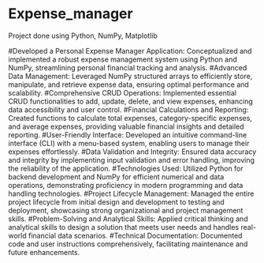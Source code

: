 # Expense_manager
Project done using Python, NumPy, Matplotlib

#Developed a Personal Expense Manager Application: Conceptualized and implemented a robust expense management system using Python and NumPy, streamlining personal financial tracking and analysis.
#Advanced Data Management: Leveraged NumPy structured arrays to efficiently store, manipulate, and retrieve expense data, ensuring optimal performance and scalability.
#Comprehensive CRUD Operations: Implemented essential CRUD functionalities to add, update, delete, and view expenses, enhancing data accessibility and user control.
#Financial Calculations and Reporting: Created functions to calculate total expenses, category-specific expenses, and average expenses, providing valuable financial insights and detailed reporting.
#User-Friendly Interface: Developed an intuitive command-line interface (CLI) with a menu-based system, enabling users to manage their expenses effortlessly.
#Data Validation and Integrity: Ensured data accuracy and integrity by implementing input validation and error handling, improving the reliability of the application.
#Technologies Used: Utilized Python for backend development and NumPy for efficient numerical and data operations, demonstrating proficiency in modern programming and data handling technologies.
#Project Lifecycle Management: Managed the entire project lifecycle from initial design and development to testing and deployment, showcasing strong organizational and project management skills.
#Problem-Solving and Analytical Skills: Applied critical thinking and analytical skills to design a solution that meets user needs and handles real-world financial data scenarios.
#Technical Documentation: Documented code and user instructions comprehensively, facilitating maintenance and future enhancements.

